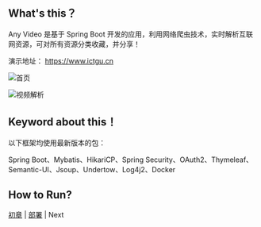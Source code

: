 What's this？
--------

Any Video 是基于 Spring Boot 开发的应用，利用网络爬虫技术，实时解析互联网资源，可对所有资源分类收藏，并分享！

演示地址： https://www.ictgu.cn

![首页](http://upload-images.jianshu.io/upload_images/3424642-1fd0a2f4e0d4645c.png?imageMogr2/auto-orient/strip%7CimageView2/2/w/1240)

![视频解析](http://upload-images.jianshu.io/upload_images/3424642-194f3d331bc1d7d9.png?imageMogr2/auto-orient/strip%7CimageView2/2/w/1240)

Keyword about this！
------
以下框架均使用最新版本的包：

Spring Boot、Mybatis、HikariCP、Spring Security、OAuth2、Thymeleaf、Semantic-UI、Jsoup、Undertow、Log4j2、Docker

How to Run?
------
[初章](http://www.jianshu.com/p/aff05f5bd8a1) | [部署](http://www.jianshu.com/p/8a9ed762caf7) | Next

